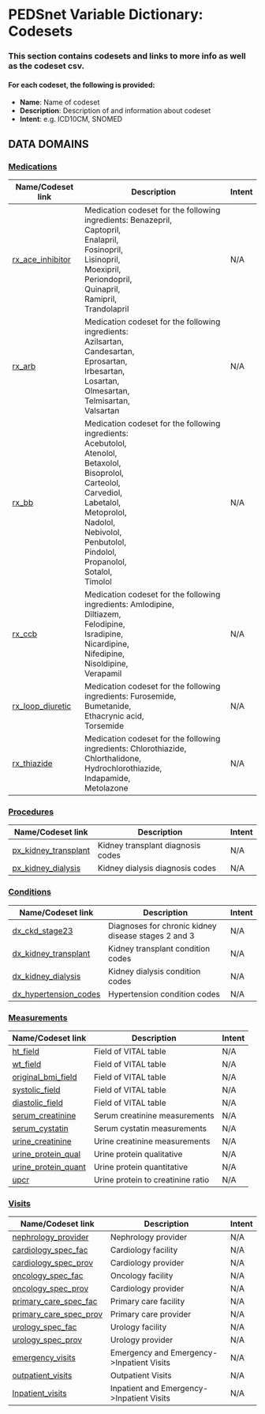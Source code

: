 # PEDSnet Variable Dictionary: Codesets

### This section contains codesets and links to more info as well as the codeset csv.

#### For each codeset, the following is provided:
* **Name**: Name of codeset
* **Description**: Description of and information about codeset
* **Intent**: e.g. ICD10CM, SNOMED

## DATA DOMAINS


### [Medications](https://github.com/PEDSnet/Variable-Dictionary/blob/redevelopment/pages/medication_codesets.md)

| Name/Codeset link | Description | Intent |
|-------------------|-------------------|-------------|
| [rx_ace_inhibitor](https://github.com/PRESERVE-Coordinating-Center/preserve_codesets/blob/main/drug/rx_ace_inhibitor.csv) | Medication codeset for the following ingredients: Benazepril,<br>Captopril,<br>Enalapril,<br>Fosinopril,<br>Lisinopril,<br>Moexipril,<br>Periondopril,<br>Quinapril,<br>Ramipril,<br>Trandolapril|N/A|
|[rx_arb](https://github.com/PRESERVE-Coordinating-Center/preserve_codesets/blob/main/drug/rx_arb.csv) |  Medication codeset for the following ingredients:<br> Azilsartan,<br> Candesartan,<br> Eprosartan,<br> Irbesartan,<br> Losartan,<br> Olmesartan,<br> Telmisartan,<br> Valsartan | N/A |
| [rx_bb](https://github.com/PRESERVE-Coordinating-Center/preserve_codesets/blob/main/drug/rx_bb.csv) | Medication codeset for the following ingredients:<br> Acebutolol,<br> Atenolol,<br> Betaxolol,<br>Bisoprolol,<br> Carteolol,<br> Carvediol,<br> Labetalol,<br> Metoprolol,<br> Nadolol,<br> Nebivolol,<br> Penbutolol,<br> Pindolol,<br> Propanolol,<br> Sotalol,<br> Timolol | N/A |
|[rx_ccb](https://github.com/PRESERVE-Coordinating-Center/preserve_codesets/blob/main/drug/rx_ccb.csv) | Medication codeset for the following ingredients: Amlodipine,<br> Diltiazem,<br> Felodipine,<br> Isradipine,<br> Nicardipine,<br> Nifedipine,<br> Nisoldipine,<br> Verapamil | N/A |
| [rx_loop_diuretic](https://github.com/PRESERVE-Coordinating-Center/preserve_codesets/blob/main/drug/rx_loop_diuretic.csv) | Medication codeset for the following ingredients: Furosemide,<br> Bumetanide,<br> Ethacrynic acid,<br> Torsemide | N/A |
| [rx_thiazide](https://github.com/PRESERVE-Coordinating-Center/preserve_codesets/blob/main/drug/rx_thiazide.csv) | Medication codeset for the following ingredients: Chlorothiazide,<br> Chlorthalidone,<br> Hydrochlorothiazide,<br> Indapamide,<br> Metolazone | N/A |


### [Procedures](https://github.com/PEDSnet/Variable-Dictionary/blob/redevelopment/pages/procedures_codesets.md)

| Name/Codeset link | Description | Intent |
|-------------------|-------------------|-------------|
| [px_kidney_transplant](https://github.com/PRESERVE-Coordinating-Center/preserve_codesets/blob/main/procedure/px_kidney_transplant.csv) | Kidney transplant diagnosis codes	| N/A |
| [px_kidney_dialysis](https://github.com/PRESERVE-Coordinating-Center/preserve_codesets/blob/main/procedure/px_kidney_dialysis.csv) | Kidney dialysis diagnosis codes | N/A |

### [Conditions](https://github.com/PEDSnet/Variable-Dictionary/blob/redevelopment/pages/conditions.md)

| Name/Codeset link | Description | Intent |
|-------------------|-------------------|-------------|
| [dx_ckd_stage23](https://github.com/PRESERVE-Coordinating-Center/preserve_codesets/blob/main/condition/dx_ckd_stage23.csv) | Diagnoses for chronic kidney disease stages 2 and 3 | N/A |
|  [dx_kidney_transplant](https://github.com/PRESERVE-Coordinating-Center/preserve_codesets/blob/main/condition/dx_kidney_transplant.csv) |  Kidney transplant condition codes | N/A |
| [dx_kidney_dialysis](https://github.com/PRESERVE-Coordinating-Center/preserve_codesets/blob/main/condition/dx_kidney_dialysis.csv) | Kidney dialysis condition codes | N/A |
| [dx_hypertension_codes](https://github.com/PRESERVE-Coordinating-Center/preserve_codesets/blob/main/condition/dx_hypertension_codes.csv) | Hypertension condition codes | N/A |

### [Measurements](https://github.com/PEDSnet/Variable-Dictionary/blob/redevelopment/pages/measurements_codesets.md)

| Name/Codeset link | Description | Intent |
|-------------------|-------------------|-------------|
| [ht_field](https://github.com/PRESERVE-Coordinating-Center/preserve_codesets/blob/main/measurement/ht_field.csv) | Field of VITAL table | N/A |
| [wt_field](https://github.com/PRESERVE-Coordinating-Center/preserve_codesets/blob/main/measurement/wt_field.csv) | Field of VITAL table | N/A |
| [original_bmi_field](https://github.com/PRESERVE-Coordinating-Center/preserve_codesets/blob/main/measurement/original_bmi_field.csv) | Field of VITAL table | N/A |
| [systolic_field](https://github.com/PRESERVE-Coordinating-Center/preserve_codesets/blob/main/measurement/systolic_field.csv) | Field of VITAL table | N/A |
| [diastolic_field](https://github.com/PRESERVE-Coordinating-Center/preserve_codesets/blob/main/measurement/diastolic_field.csv) | Field of VITAL table | N/A |
| [serum_creatinine](https://github.com/PRESERVE-Coordinating-Center/preserve_codesets/blob/main/measurement/serum_creatinine.csv) |  Serum creatinine measurements | N/A |
| [serum_cystatin](https://github.com/PRESERVE-Coordinating-Center/preserve_codesets/blob/main/measurement/serum_cystatin.csv) | Serum cystatin measurements | N/A |
| [urine_creatinine](https://github.com/PRESERVE-Coordinating-Center/preserve_codesets/blob/main/measurement/urine_creatinine.csv) | Urine creatinine measurements | N/A |
| [urine_protein_qual](https://github.com/PRESERVE-Coordinating-Center/preserve_codesets/blob/main/measurement/urine_protein_qual.csv) | Urine protein qualitative | N/A |
| [urine_protein_quant](https://github.com/PRESERVE-Coordinating-Center/preserve_codesets/blob/main/measurement/urine_protein_qual.csv) | Urine protein quantitative | N/A |
| [upcr](https://github.com/PRESERVE-Coordinating-Center/preserve_codesets/blob/main/measurement/upcr.csv) | Urine protein to creatinine ratio | N/A |

### [Visits](https://github.com/PEDSnet/Variable-Dictionary/blob/redevelopment/pages/visits_codesets.md)

| Name/Codeset link | Description | Intent |
|-------------------|-------------------|-------------|
| [nephrology_provider](https://github.com/PRESERVE-Coordinating-Center/preserve_codesets/blob/main/visit/nephrology_spec_prov.csv) | Nephrology provider | N/A |
| [cardiology_spec_fac](https://github.com/PRESERVE-Coordinating-Center/preserve_codesets/blob/main/visit/cardiology_spec_fac.csv) |  Cardiology facility | N/A |
| [cardiology_spec_prov](https://github.com/PRESERVE-Coordinating-Center/preserve_codesets/blob/main/visit/cardiology_spec_prov.csv) | Cardiology provider | N/A |
| [oncology_spec_fac](https://github.com/PRESERVE-Coordinating-Center/preserve_codesets/blob/main/visit/oncology_spec_fac.csv) |  Oncology facility | N/A |
| [oncology_spec_prov](https://github.com/PRESERVE-Coordinating-Center/preserve_codesets/blob/main/visit/oncology_spec_prov.csv) |  Cardiology provider | N/A |
| [primary_care_spec_fac](https://github.com/PRESERVE-Coordinating-Center/preserve_codesets/blob/main/visit/primary_care_spec_fac.csv) | Primary care facility | N/A |
| [primary_care_spec_prov](https://github.com/PRESERVE-Coordinating-Center/preserve_codesets/blob/main/visit/primary_care_spec_prov.csv) | Primary care provider |  N/A |
| [urology_spec_fac](https://github.com/PRESERVE-Coordinating-Center/preserve_codesets/blob/main/visit/urology_spec_fac.csv) | Urology facility | N/A |
| [urology_spec_prov](https://github.com/PRESERVE-Coordinating-Center/preserve_codesets/blob/main/visit/urology_spec_prov.csv) |  Urology provider | N/A |
| [emergency_visits](https://github.com/PRESERVE-Coordinating-Center/preserve_codesets/blob/main/visit/emergency_visits.csv) | Emergency and Emergency->Inpatient Visits | N/A |
| [outpatient_visits](https://github.com/PRESERVE-Coordinating-Center/preserve_codesets/blob/main/visit/outpatient_visits.csv) | Outpatient Visits | N/A |
| [Inpatient_visits](https://github.com/PRESERVE-Coordinating-Center/preserve_codesets/blob/main/visit/inpatient_visits.csv) |  Inpatient and Emergency->Inpatient Visits | N/A |




